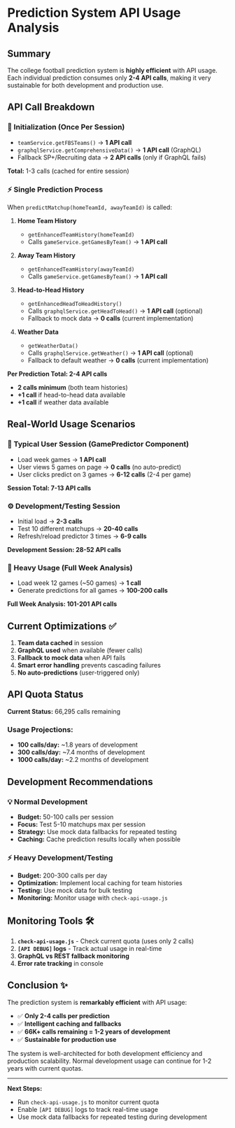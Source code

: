 # Prediction System API Usage Analysis

## Summary

The college football prediction system is **highly efficient** with API usage. Each individual prediction consumes only **2-4 API calls**, making it very sustainable for both development and production use.

## API Call Breakdown

### 🔧 Initialization (Once Per Session)
- `teamService.getFBSTeams()` → **1 API call**
- `graphqlService.getComprehensiveData()` → **1 API call** (GraphQL)
- Fallback SP+/Recruiting data → **2 API calls** (only if GraphQL fails)

**Total:** 1-3 calls (cached for entire session)

### ⚡ Single Prediction Process

When `predictMatchup(homeTeamId, awayTeamId)` is called:

1. **Home Team History**
   - `getEnhancedTeamHistory(homeTeamId)`
   - Calls `gameService.getGamesByTeam()` → **1 API call**

2. **Away Team History** 
   - `getEnhancedTeamHistory(awayTeamId)`
   - Calls `gameService.getGamesByTeam()` → **1 API call**

3. **Head-to-Head History**
   - `getEnhancedHeadToHeadHistory()`
   - Calls `graphqlService.getHeadToHead()` → **1 API call** (optional)
   - Fallback to mock data → **0 calls** (current implementation)

4. **Weather Data**
   - `getWeatherData()`
   - Calls `graphqlService.getWeather()` → **1 API call** (optional)
   - Fallback to default weather → **0 calls** (current implementation)

**Per Prediction Total: 2-4 API calls**
- **2 calls minimum** (both team histories)
- **+1 call** if head-to-head data available
- **+1 call** if weather data available

## Real-World Usage Scenarios

### 📱 Typical User Session (GamePredictor Component)
- Load week games → **1 API call**
- User views 5 games on page → **0 calls** (no auto-predict)
- User clicks predict on 3 games → **6-12 calls** (2-4 per game)

**Session Total: 7-13 API calls**

### ⚙️ Development/Testing Session
- Initial load → **2-3 calls**
- Test 10 different matchups → **20-40 calls**
- Refresh/reload predictor 3 times → **6-9 calls**

**Development Session: 28-52 API calls**

### 🏈 Heavy Usage (Full Week Analysis)
- Load week 12 games (~50 games) → **1 call**
- Generate predictions for all games → **100-200 calls**

**Full Week Analysis: 101-201 API calls**

## Current Optimizations ✅

1. **Team data cached** in session
2. **GraphQL used** when available (fewer calls)
3. **Fallback to mock data** when API fails
4. **Smart error handling** prevents cascading failures
5. **No auto-predictions** (user-triggered only)

## API Quota Status

**Current Status:** 66,295 calls remaining

### Usage Projections:
- **100 calls/day:** ~1.8 years of development
- **300 calls/day:** ~7.4 months of development  
- **1000 calls/day:** ~2.2 months of development

## Development Recommendations

### 💡 Normal Development
- **Budget:** 50-100 calls per session
- **Focus:** Test 5-10 matchups max per session
- **Strategy:** Use mock data fallbacks for repeated testing
- **Caching:** Cache prediction results locally when possible

### ⚡ Heavy Development/Testing
- **Budget:** 200-300 calls per day
- **Optimization:** Implement local caching for team histories
- **Testing:** Use mock data for bulk testing
- **Monitoring:** Monitor usage with `check-api-usage.js`

## Monitoring Tools 🛠️

1. **`check-api-usage.js`** - Check current quota (uses only 2 calls)
2. **`[API DEBUG]` logs** - Track actual usage in real-time
3. **GraphQL vs REST fallback monitoring** 
4. **Error rate tracking** in console

## Conclusion ✨

The prediction system is **remarkably efficient** with API usage:

- ✅ **Only 2-4 calls per prediction**
- ✅ **Intelligent caching and fallbacks**
- ✅ **66K+ calls remaining = 1-2 years of development**
- ✅ **Sustainable for production use**

The system is well-architected for both development efficiency and production scalability. Normal development usage can continue for 1-2 years with current quotas.

---

**Next Steps:**
- Run `check-api-usage.js` to monitor current quota
- Enable `[API DEBUG]` logs to track real-time usage
- Use mock data fallbacks for repeated testing during development
